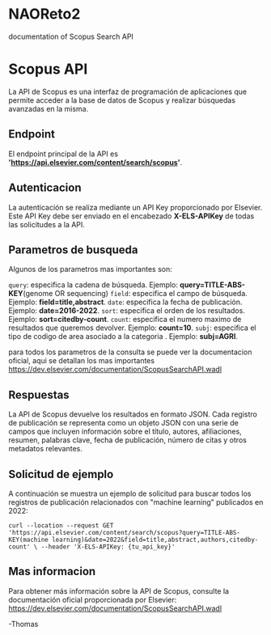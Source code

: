 # NAOReto2
documentation of Scopus Search API


# Scopus API

La API de Scopus es una interfaz de programación de aplicaciones que permite acceder a la base de datos de Scopus y realizar búsquedas avanzadas en la misma.

## Endpoint

El endpoint principal de la API es **'https://api.elsevier.com/content/search/scopus'**.

## Autenticacion

La autenticación se realiza mediante un API Key proporcionado por Elsevier. Este API Key debe ser enviado en el encabezado **X-ELS-APIKey** de todas las solicitudes a la API.

## Parametros de busqueda

Algunos de los parametros mas importantes son: 

`query`: especifica la cadena de búsqueda. Ejemplo: **query=TITLE-ABS-KEY**(genome OR sequencing)
`field`:  especifica el campo de búsqueda. Ejemplo: **field=title,abstract**.
`date`:  especifica la fecha de publicación. Ejemplo: **date=2016-2022**.
`sort`:  especifica el orden de los resultados. Ejemplo: **sort=citedby-count**.
`count`:  especifica el numero maximo de resultados que queremos devolver. Ejemplo: **count=10**.
`subj`:  especifica el tipo de codigo de area asociado a la categoria . Ejemplo: **subj=AGRI**.


 
 para todos los parametros de la consulta se puede ver la documentacion oficial, aqui se detallan los mas importantes
 https://dev.elsevier.com/documentation/ScopusSearchAPI.wadl
 
 
## Respuestas 

La API de Scopus devuelve los resultados en formato JSON. Cada registro de publicación se representa como un objeto JSON con una serie de campos que incluyen información sobre el título, autores, afiliaciones, resumen, palabras clave, fecha de publicación, número de citas y otros metadatos relevantes.

## Solicitud de ejemplo

A continuación se muestra un ejemplo de solicitud para buscar todos los registros de publicación relacionados con "machine learning" publicados en 2022:

`curl --location --request GET 'https://api.elsevier.com/content/search/scopus?query=TITLE-ABS-KEY(machine learning)&date=2022&field=title,abstract,authors,citedby-count' \
--header 'X-ELS-APIKey: {tu_api_key}'`

## Mas informacion

Para obtener más información sobre la API de Scopus, consulte la documentación oficial proporcionada por Elsevier: https://dev.elsevier.com/documentation/ScopusSearchAPI.wadl




-Thomas


